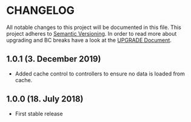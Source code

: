 # CHANGELOG

All notable changes to this project will be documented in this file. This project adheres to [Semantic Versioning](http://semver.org/).
In order to read more about upgrading and BC breaks have a look at the [UPGRADE Document](UPGRADE.md).

## 1.0.1 (3. December 2019)

+ Added cache control to controllers to ensure no data is loaded from cache.

## 1.0.0 (18. July 2018)

+ First stable release
